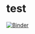 # test
[![Binder](https://mybinder.org/badge_logo.svg)](https://mybinder.org/v2/gh/SRTRTaku/test/blame/master/HEAD)
